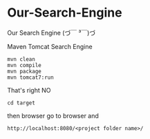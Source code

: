 # Our-Search-Engine
Our Search Engine (づ￣ ³￣)づ

Maven Tomcat Search Engine
```
mvn clean
mvn compile
mvn package
mvn tomcat7:run
```
That's right NO 
```
cd target
```

then browser go to browser and
```
http://localhost:8080/<project folder name>/
```
